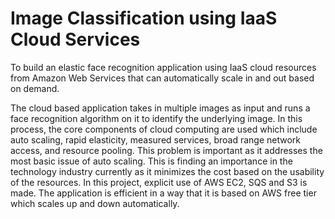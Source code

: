 # Image Classification using IaaS Cloud Services

To build an elastic face recognition application using IaaS cloud resources from Amazon Web Services
that can automatically scale in and out based on demand.

The cloud based application takes in multiple images as input and runs a face recognition algorithm on it
to identify the underlying image. In this process, the core components of cloud computing are used which
include auto scaling, rapid elasticity, measured services, broad range network access, and resource
pooling. This problem is important as it addresses the most basic issue of auto scaling. This is finding an
importance in the technology industry currently as it minimizes the cost based on the usability of the
resources. In this project, explicit use of AWS EC2, SQS and S3 is made. The application is efficient in a
way that it is based on AWS free tier which scales up and down automatically.
